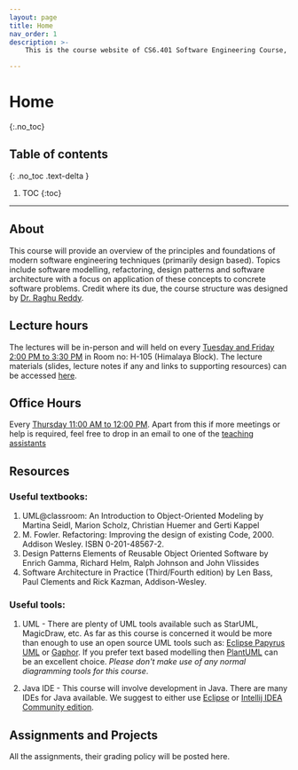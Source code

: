 ```yaml
---
layout: page
title: Home
nav_order: 1
description: >-
    This is the course website of CS6.401 Software Engineering Course, an elective course offered by Software Engineering Research Center, Spring 2024, IIIT Hyderabad, India.

---
```


# Home
{:.no_toc}

## Table of contents
{: .no_toc .text-delta }

1. TOC
{:toc}

---

## About

This course will provide an overview of the principles and foundations of modern software engineering techniques (primarily design based). Topics include software modelling, refactoring, design patterns and software architecture with a focus on application of these concepts to concrete software problems. Credit where its due, the course structure was designed by [Dr. Raghu Reddy](https://faculty.iiit.ac.in/~raghu.reddy/Home.html).


## Lecture hours

The lectures will be in-person and will held on every [Tuesday and Friday 2:00 PM to 3:30 PM](schedule.md) in Room no: H-105 (Himalaya Block). The lecture materials (slides, lecture notes if any and links to supporting resources) can be accessed [here](lectures.md).

## Office Hours

Every [Thursday 11:00 AM to 12:00 PM](schedule.md). Apart from this if more meetings or help is required, feel free to drop in an email to one of the [teaching assistants](https://karthikv1392.github.io/cs6401_se/staff/)

## Resources

### Useful textbooks:

  1. UML@classroom: An Introduction to Object-Oriented Modeling by Martina Seidl, Marion Scholz, Christian Huemer and Gerti Kappel
  2. M. Fowler. Refactoring: Improving the design of existing Code, 2000. Addison Wesley. ISBN 0-201-48567-2.
  3. Design Patterns Elements of Reusable Object Oriented Software by Enrich Gamma, Richard Helm, Ralph Johnson and John Vlissides
  4.  Software Architecture in Practice (Third/Fourth edition) by Len Bass, Paul Clements and Rick Kazman, Addison-Wesley.

### Useful tools:

  1. UML - There are plenty of UML tools available such as StarUML, MagicDraw, etc. As far as this course is concerned it would be more than enough to use an open source UML tools such as: [Eclipse Papyrus UML](https://www.eclipse.org/papyrus/) or [Gaphor](https://gaphor.org/). If you prefer text based modelling then [PlantUML](https://plantuml.com/) can be an excellent choice. *Please don't make use of any normal diagramming tools for this course*.

  2. Java IDE - This course will involve development in Java. There are many IDEs for Java available. We suggest to either use [Eclipse](https://www.eclipse.org/) or [Intellij IDEA Community edition](https://www.jetbrains.com/idea/download).



## Assignments and Projects

All the assignments, their grading policy will be posted here.
